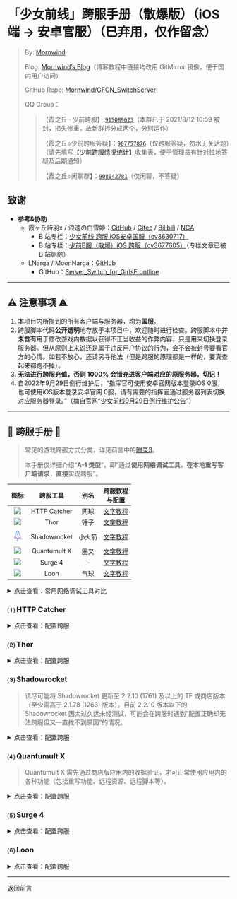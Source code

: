# 「少女前线」跨服手册（散爆版）（iOS 端 → 安卓官服）（已弃用，仅作留念）
 > By: [Mornwind](https://github.com/Mornwind)
 > 
 > Blog: [Mornwind’s Blog](https://blog.mornwind.cc)（博客教程中链接均改用 GitMirror 镜像，便于国内用户访问）
 > 
 > GitHub Repo: [Mornwind/GFCN_SwitchServer](https://github.com/Mornwind/GFCN_SwitchServer) 
 > 
 > QQ Group：
 > > 【霞之丘 · 少前跨服】:[`915089623`](https://jq.qq.com/?_wv=1027&k=5rnvPAT)（本群已于 2021/8/12 10:59 被封，损失惨重，故新群拆分成两个，分别运作）
 > > 
 > > 【霞之丘⟡少前跨服答疑】：[`907757876`](https://jq.qq.com/?_wv=1027&k=wdMRfleu)（仅跨服答疑，勿水无关话题）（请先填写[【少前跨服情况统计】](https://docs.qq.com/form/page/DREpKbGVaQWtRcGhI)收集表，便于管理员有针对性地答疑及后期通知）
 > > 
 > > 【霞之丘⟡闲聊群】：[`908042781`](https://jq.qq.com/?_wv=1027&k=Ph1teaIm)（仅闲聊，不答疑）

## 致谢

- **参考&协助**
  - 霞ヶ丘詩羽x / 浪速の白雪姬：[GitHub](https://gitee.com/KasumigaokaUtaha) / [Gitee](https://gitee.com/silvercrowsaki) / [Bilibili](https://space.bilibili.com/455501) / [NGA](https://bbs.nga.cn/thread.php?authorid=42650362)
    - B 站专栏：[少女前线 跨服 iOS安卓国服（cv3630717）](https://www.bilibili.com/read/cv3630717)
    - B 站专栏：[少前B服（散爆）iOS 跨服（cv3677605）](https://www.bilibili.com/read/cv3677605)（专栏文章已被 B 站删除）
  - LNarga / MoonNarga：[GitHub](https://github.com/MoonNarga)
    - GitHub：[Server_Switch_for_GirlsFrontline](https://github.com/MoonNarga/Server_Switch_for_GirlsFrontline)

---

## ⚠️ 注意事项 ⚠️

1. 本项目内所提到的所有客户端与服务器，均为**国服**。
2. 跨服脚本代码**公开透明**地存放于本项目中，欢迎随时进行检查。跨服脚本中**并未含有**用于修改游戏内数据以获得不正当收益的作弊内容，只是用来切换登录服务器。但从原则上来说还是属于违反用户协议的行为，会不会被封号要看官方的心情。如若不放心，还请另寻他法（但是跨服的原理都是一样的，要真查起来都跑不掉）。
3. **无法进行跨服充值，否则 1000% 会错充进客户端对应的原服务器，切记！**
4. 自2022年9月29日例行维护后，“指挥官可使用安卓官网版本登录iOS 0服，也可使用iOS版本登录安卓官网 0服，请有需要的指挥官通过服务器列表切换对应服务器登录。”（摘自官网“[少女前线9月29日例行维护公告](https://gf-cn.sunborngame.com/NewsInfo?id=6549)”）

---

## 📖 跨服手册 📖
 > 常见的游戏跨服方式分类，详见前言中的[附录3](/README.md#附录3ios-端常见跨服方式)。
 > 
 > 本手册仅详细介绍“**A-1 类型**”，即“通过**使用网络调试工具**，**在本地重写客户端请求**，**直接**实现跨服”。

| 图标 | 跨服工具 | 别名 | 跨服教程<br/>与配置 |
| :-: | :-: | :-: | :-: |
| ![](/Icon/HTTP_Catcher_Icon.png) | HTTP Catcher | 网球 | [文字教程](#-http-catcher) |
| ![](/Icon/Thor_Icon.png) | Thor | 锤子 | [文字教程](#-thor) |
| ![](/Icon/Shadowrocket_Icon.png) | Shadowrocket | 小火箭 | [文字教程](#-shadowrocket) |
| ![](/Icon/Quantumult_X_Icon.png) | Quantumult X | 圈叉 | [文字教程](#-quantumult-x) |
| ![](/Icon/Surge_4_Icon.png) | Surge 4 | - | [文字教程](#-surge-4) |
| ![](/Icon/Loon_Icon.png) | Loon | 气球 | [文字教程](#-loon) |

<details>
<summary>点击查看：常用网络调试工具对比</summary>

| 跨服工具 | 国区商店<br/>购买与下载 | 正规渠道价格 | 跨服操作<br/>方便程度 | 设备上同时<br/>挂梯与跨服 | 备注 |
| :-: | :-: | :-: | :-: | :-: | :-: |
| HTTP Catcher<br/>（网球） | ✅ | ¥28.00（内购）<br/>\$3.99（内购） | ★★★★ | ❌ |  |
| Thor<br/>（锤子） | ✅ | ¥88.00<br/>\$12.99 | ★★★★ | ❌ |  |
| Shadowrocket<br/>（小火箭） | ❌ | \$2.99 | ★★★★ | ✅ |  |
| Quantumult X<br/>（圈叉） | ❌ | \$7.99 | ★★ | ✅ | TF 名额已满 |
| Surge 4 | ❌ | \$49.99（首次内购）<br/>+ \$14.99/y（订阅） | ★★ | ✅ | 是真的贵 |
| Loon<br/>（气球） | ❌ | \$2.99 | ★★ | ✅ | Bug 较多 |

</details>

### ⑴ HTTP Catcher

<details>
<summary>点击查看：配置跨服</summary>

1. **下载并导入跨服配置文件**：下载下面的“.hcc”类型的跨服配置文件，通过“共享”或“在其他应用中打开”调出系统分享菜单，然后选择“拷贝到‘HTTP Catcher’”；在 HTTP Catcher 中弹出的“导入”对话框中选择“好的”，即可成功导入。

```
https://github.com/Mornwind/GFCN_SwitchServer/raw/master/HTTP_Catcher/gfcn_ios2gw.hcc
```

2. **启用跨服配置**：进入“更多”→“重写”，在弹出的“重写列表”界面中，点击下面的跨服配置使其前面出现“✓”。
3. **启用重写功能**：在“重写列表”界面中，打开上面的“重写列表”开关；然后回到“更多”界面。
4. **启用 HTTPS 解密功能**：在“更多”页面，打开最上面的“解密 HTTPS 流量”开关（旧版本中，此开关为“开启 HTTPS 抓包”）。
5. **安装 MitM 证书**：在上一步中弹出的“安装证书描述文件”对话框中选择“安装”，允许下载配置描述文件，前往系统的“设置”→“通用”→“描述文件与设备管理”中安装 MitM 所需证书。
6. **信任 MitM 证书**：在系统的“设置”→“通用”→“关于本机”→“证书信任设置”中信任该证书；然后回到 HTTP Catcher 的“更多”页面。
7. **启用仅记录消息头**：进入“高级设置”，打开“仅记录消息头”开关；然后回到“历史”界面。
8. **启动 HTTP Catcher**：点击下方的开关按钮，然后在清除了游戏后台的情况下进入游戏，即可完成跨服。（如无其他使用需求，成功跨服进入游戏后便可停止 HTTP Catcher。）

</details>

### ⑵ Thor

<details>
<summary>点击查看：配置跨服</summary>

1. **下载并导入跨服配置文件**：下载下面的“.f4thor”类型的跨服配置（过滤器）文件，通过“共享”或“在其他应用中打开”调出系统分享菜单，然后选择“拷贝到‘Thor’”；在弹出的跨服配置（过滤器）预览界面中，点击右上角导出图标，在弹出的菜单中选择“装载”，在弹出的“安全提醒”对话框中选择“继续”，即可成功导入；然后点击左上角的“✗”，回到主界面。

```
https://github.com/Mornwind/GFCN_SwitchServer/raw/master/Thor/gfcn_ios2gw.f4thor
```

2. **选中跨服过滤器**：点击闪电按钮上方显示的过滤器名称，在弹出的“过滤器”列表中，点击选中刚导入的跨服过滤器，然后会自动返回首页。
3. **安装 MitM 证书**：进入“更多”→“HTTPS 解析设置”，在“HTTPS 证书管理”页面中点击“安装证书到系统”，允许下载配置描述文件，前往系统的“设置”→“通用”→“描述文件与设备管理”中安装 MitM 所需证书。
4. **信任 MitM 证书**：在系统的“设置”→“通用”→“关于本机”→“证书信任设置”中信任该证书；然后回到 Thor 的“HTTPS 证书管理”页面。
5. **启用 HTTPS 解析**：在“HTTPS 证书管理”页面中，打开证书右侧的开关；然后返回首页。
6. **启动 Thor**：在“过滤器”主界面中，点击闪电按钮启动 Thor，然后在清除了游戏后台的情况下进入游戏，即可完成跨服。（如无其他使用需求，成功跨服进入游戏后便可停止 Thor。）

</details>

### ⑶ Shadowrocket
 > 请尽可能将 Shadowrocket 更新至 2.2.10 (1761) 及以上的 TF 或商店版本（至少需高于 2.1.78 (1263) 版本）。目前 2.2.10 版本以下的 Shadowrocket 因太过久远未经测试，可能会在跨服时遇到“配置正确却无法跨服但又一直找不到原因”的情况。

<details>
<summary>点击查看：配置跨服</summary>

#### 方法一：直接订阅简易跨服配置

1. **新建本机节点**：在首页，点击右上角“+”，添加一个类型为“HTTP”（或“HTTPS”）、地址为“localhost”（或“127.0.0.1”）、端口为“1080”（或其他在 1-65535 之间的端口）的节点，然后在首页的“服务器节点”中选中该节点。
2. **设置路由模式**：将“全局路由”设置为“配置”。
3. **设置远程订阅 URL**：在“配置文件”界面，点击右上角“+”，输入下面的远程订阅 URL，点击下载。

```
https://github.com/Mornwind/GFCN_SwitchServer/raw/master/Shadowrkt/gfcn_ios2gw.conf
```

4. **下载并应用简易跨服配置**：在“远程文件”中点击该 URL，选择“使用配置”，等待下载完毕后，即可看到“本地文件”中加载了本配置。
5. **安装 MitM 证书**：从“本地文件”中找到当前正在使用的配置，点击右侧的ⓘ，在弹出的界面中点击进入“HTTPS 解密”，点击“证书授权”部分的“密码”右侧的ⓘ，在弹出的“证书”窗口中点击“生成新的 CA 证书”，成功生成证书后，再点击“安装根证书”，允许下载配置描述文件，前往系统的“设置”→“通用”→“描述文件与设备管理”中安装该证书。
6. **信任 MitM 证书**：在系统的“设置”→“通用”→“关于本机”→“证书信任设置”中信任该证书；然后返回 Shadowrocket 的“HTTPS 解密”页面。
7. **启用 HTTPS 解密**：打开“HTTPS 解密”的开关，点击右上角的“✓”保存设置；然后返回 Shadowrocket 的首页。
8. **启动 Shadowrocket**：返回 Shadowrocket 的首页，打开 Shadowrocket 的连接开关，然后在清除了游戏后台的情况下进入游戏，即可实现跨服。（如无其他使用需求，不玩游戏时别忘了停止 Shadowrocket。）

#### 方法二：手动写入当前使用中配置

1. **进入配置编辑界面**：在“配置文件”界面，从“本地文件”中找到当前正在使用的配置，点击它，在弹出的列表中选择“编辑纯文本”。
2. **添加跨服配置**：在弹出的编辑窗口中，将以下配置中 `[Script]` 及 `[MITM]` 下方的代码，在配置文件中分别找到对应位置复制进去，然后点击右上角的“保存”，返回 Shadowrocket 的首页。

```
[Script]
# 少女前线 跨安卓官服
## 切换服务器
gfcn_ios2gw = type=http-request,script-path=https://github.com/Mornwind/GFCN_SwitchServer/raw/master/Shadowrkt/gfcn_ios2gw.js,pattern=^https?:\/\/gfcn-transit\.ios\.sunborngame\.com\/index\.php,max-size=1048576,requires-body=true,enable=true

[MITM]
enable = true
hostname = gfcn-transit.ios.sunborngame.com
```

3. **安装 MitM 证书**：从“本地文件”中找到当前正在使用的配置，点击右侧的ⓘ，在弹出的界面中点击进入“HTTPS 解密”，点击“证书授权”部分的“密码”右侧的ⓘ，在弹出的“证书”窗口中点击“生成新的 CA 证书”，成功生成证书后，再点击“安装根证书”，允许下载配置描述文件，前往系统的“设置”→“通用”→“描述文件与设备管理”中安装该证书。
4. **信任 MitM 证书**：在系统的“设置”→“通用”→“关于本机”→“证书信任设置”中信任该证书；然后返回 Shadowrocket 的“HTTPS 解密”页面。
5. **启用 HTTPS 解密**：打开“HTTPS 解密”的开关，点击右上角的“✓”保存设置；然后返回 Shadowrocket 的首页。
6. **重启 Shadowrocket**：为确保修改生效，可以开关一次 Shadowrocket 的连接开关，然后在清除了游戏后台的情况下进入游戏，即可实现跨服。（如无其他使用需求，成功跨服进入游戏后便可停止 Shadowrocket。）

</details>

### ⑷ Quantumult X
 > Quantumult X 需先通过商店版应用内的收据验证，才可正常使用应用内的各种功能（包括重写功能、远程资源、远程脚本等）。

<details>
<summary>点击查看：配置跨服</summary>

#### 方法一：远程引用重写配置片段（推荐）

1. **添加重写引用远程资源**：在主界面中，点击右下角带有 Quantumult X 图标（类似三片风扇扇页）的按钮进入设置界面；在弹出的设置界面中，找到“重写”部分，点击“重写”下的“规则资源”；在弹出的“引用资源-重写”界面中，点击右上角的“新建远程资源”按钮（图标为铁链⛓️带个加号⨁）；在弹出的“资源-重写”窗口中，在“资源标签”中填入“少女前线 跨安卓官服”，“自动更新”间隔设置为“关闭”，在“资源路径”中填入下面的远程资源 URL；然后点击右上角“保存”按钮，在弹出的成功提示中点击“确定”，返回设置界面。

```
https://github.com/Mornwind/GFCN_SwitchServer/raw/master/Quan_X/gfcn_ios2gw.snippet
```

2. **启用“重写”功能**：在设置界面中，找到刚才的“重写”部分，打开其右侧的开关启用功能；然后点击左上角的箭头返回主界面。
3. **安装 MitM 证书**：在设置界面中，找到刚才的“MitM”部分，点击“生成证书”，成功生成证书后，再点击“安装根证书”，允许下载配置描述文件，前往系统的“设置”→“通用”→“描述文件与设备管理”中安装该证书。
4. **信任 MitM 证书**：在系统的“设置”→“通用”→“关于本机”→“证书信任设置”中信任该证书；然后返回 Quantumult X 的设置界面。
5. **启用 HTTPS 解密**：在设置界面中，找到刚才的“MitM”部分，打开其右侧的开关启用功能；然后点击左上角的箭头返回主界面。
6. **启动 QuanX**：打开主界面右上角开关启动 Quantumult X，即可在 iOS 端跨服登录安卓国服。（如无其他使用需求，成功跨服进入游戏后便可停止 Quantumult X。）

#### 方法二：手动写入当前使用中配置

1. **进入配置编辑界面**：在主界面中，点击右下角带有 Quantumult X 图标（类似三片风扇扇页）的按钮进入设置界面；在弹出的设置界面中，找到“配置文件”部分，点击“配置文件”下的“编辑”。
2. **添加跨服配置**：在弹出的编辑窗口中，将以下配置中 `[rewrite_local]` 及 `[MITM]` 下方的代码，在配置文件中分别找到对应位置复制进去，然后点击右上角的“保存”，返回 Quantumult X 的首页。

```
[rewrite_local]
# 少女前线 跨安卓官服
## 切换服务器
^https?:\/\/gfcn-transit\.ios\.sunborngame\.com\/index\.php url script-request-body https://github.com/Mornwind/GFCN_SwitchServer/raw/master/Quan_X/gfcn_ios2gw.js

[MITM]
hostname = gfcn-transit.ios.sunborngame.com
```

3. **安装 MitM 证书**：在设置界面中，找到刚才的“MitM”部分，点击“生成证书”，成功生成证书后，再点击“安装根证书”，允许下载配置描述文件，前往系统的“设置”→“通用”→“描述文件与设备管理”中安装该证书。
4. **信任 MitM 证书**：在系统的“设置”→“通用”→“关于本机”→“证书信任设置”中信任该证书；然后返回 Quantumult X 的设置界面。
5. **启用 HTTPS 解密**：在设置界面中，找到刚才的“MitM”部分，打开其右侧的开关启用功能；然后点击左上角的箭头返回主界面。
6. **重启 Quantumult X**：为确保修改生效，可以开关一次 Quantumult X 的连接开关，然后在清除了游戏后台的情况下进入游戏，即可实现跨服。（如无其他使用需求，成功跨服进入游戏后便可停止 Quantumult X。）

</details>

### ⑸ Surge 4

<details>
<summary>点击查看：配置跨服</summary>

#### 方法一：订阅模块化配置（推荐）

1. **安装并启用跨服配置模块**：在“首页”中找到“模块”卡片（若未找到，则去“更多”→“外观”→“卡片”中将该卡片设为可见），点击“模块”，在弹出的“模块”界面中，找到“安装的模块”部分，点击“安装新模块...”，然后在弹出的“安装模块”对话框中输入下面的 URL 地址，点“好的”下载模块文件。然后在弹出的配置预览窗口中，**检查有无恶意内容并仔细阅读最下方的“警告”**，在确认无误后，点击最下方的“安装”。回到“模块”界面，即可看到跨服配置模块已成功安装，左侧有“✓”表示该模块已启用。

```
https://github.com/Mornwind/GFCN_SwitchServer/raw/master/Surge_4/gfcn_ios2gw.sgmodule
```

2. **启用“脚本”功能**：回到“首页”中，将“脚本”卡片的开关打开（若未找到，则去“更多”→“外观”→“卡片”中将该卡片设为可见）。
3. **启用“始终开启”功能**：在“更多”→“设置”→“始终开启”中，打开“自动启动 Surge”的开关，即可保持 Surge 4 一直后台开启。
4. **安装 MitM 证书**：在“首页”中找到“MitM”卡片（若未找到，则去“更多”→“外观”→“卡片”中将该卡片设为可见），点击“配置根证书”，在弹出的“HTTPS 解密”窗口中，点击“生成新的 CA 证书”，成功生成证书后，再点击“安装根证书”，允许下载配置描述文件，前往系统的“设置”→“通用”→“描述文件与设备管理”中安装 MitM 所需证书。
5. **信任 MitM 证书**：在系统的“设置”→“通用”→“关于本机”→“证书信任设置”中信任该证书；然后回到 Surge 4 的“首页”。
6. **启动 Surge 4**：点击“首页”右上角“启动”按钮启动 Surge 4，即可在 iOS 端跨服登录安卓国服。（如无其他使用需求，成功跨服进入游戏后便可停止 Surge 4。）

#### 方法二：手动编辑配置

1. **手动添加跨服配置**：点击“首页”左上角配置名，在弹出的“配置列表”窗口中，点击“在文本模式中编辑”（或是使用任一款编辑器打开你的 Surge 配置文件（.conf）直接进行编辑）。在编辑窗口中，将以下配置中 `[Script]` 及 `[MITM]` 下方的代码，在配置文件中分别找到对应位置复制进去，然后点击右上角“完成”保存修改。

```
[Script]
# 少女前线 跨安卓官服
## 切换服务器
gfcn_ios2gw = type=http-request,pattern=^https?:\/\/gfcn-transit\.ios\.sunborngame\.com\/index\.php,script-path=https://github.com/Mornwind/GFCN_SwitchServer/raw/master/Surge_4/gfcn_ios2gw.js,requires-body=1

[MITM]
enable = true
hostname = gfcn-transit.ios.sunborngame.com
```

2. **启用“脚本”功能**：回到“首页”中，将“脚本”卡片的开关打开（若未找到，则去“更多”→“外观”→“卡片”中将该卡片设为可见）。
3. **启用“始终开启”功能**：在“更多”→“设置”→“始终开启”中，打开“自动启动 Surge”的开关，即可保持 Surge 4 一直后台开启。
4. **安装 MitM 证书**：在“首页”中找到“MitM”卡片（若未找到，则去“更多”→“外观”→“卡片”中将该卡片设为可见），点击“配置根证书”，在弹出的“HTTPS 解密”窗口中，点击“生成新的 CA 证书”，成功生成证书后，再点击“安装根证书”，允许下载配置描述文件，前往系统的“设置”→“通用”→“描述文件与设备管理”中安装 MitM 所需证书。
5. **信任 MitM 证书**：在系统的“设置”→“通用”→“关于本机”→“证书信任设置”中信任该证书；然后回到 Surge 4 的“首页”。
6. **启动 Surge 4**：点击“首页”右上角“启动”按钮启动 Surge 4，即可完成跨服。（如无其他使用需求，成功跨服进入游戏后便可停止 Surge 4。）

</details>

### ⑹ Loon

<details>
<summary>点击查看：配置跨服</summary>

#### 方法一：直接使用插件功能（推荐）

1. **进入“插件”页面**：点击进入底栏中的“配置”界面，找到“插件”部分，点击进入。
2. **添加跨服插件**：在弹出的“插件”界面中，点击最上方的“添加”按钮（图标为加号⨁），进入“添加插件”界面；在“URL”中填入下方的 URL，在“别名”中填入“少女前线 跨安卓官服”，“PROXY”默认为空白不选（或选内置的“DIRECT”），然后点击右上角“保存”；然后返回至“配置”界面。

```
https://github.com/Mornwind/GFCN_SwitchServer/raw/master/Loon/gfcn_ios2gw.plugin
```

3. **启用“脚本”功能**：在“配置”界面中，找到“脚本”部分，打开右侧的开关启用功能；然后返回“仪表”界面 。
4. **安装 MitM 证书**：在“配置”界面中，找到“MITM”部分，点击下方的“证书管理”，在弹出的“证书管理”界面中点击“生成新的 CA 证书”，成功生成证书后，再点击“安装根证书”，允许下载配置描述文件，前往系统的“设置”→“通用”→“描述文件与设备管理”中安装 MitM 所需证书。
5. **信任 MitM 证书**：在系统的“设置”→“通用”→“关于本机”→“证书信任设置”中信任该证书；然后返回 Loon 的“配置”界面。
6. **启用 HTTPS 解密**：在“配置”界面中，找到刚才的“MITM”部分，打开其右侧的开关启用功能；然后返回至“仪表”界面。
7. **启动 Loon**：点击”仪表“界面右上角的“启动“开关，然后在清除了游戏后台的情况下进入游戏，即可实现跨服。（如无其他使用需求，成功跨服进入游戏后便可停止 Loon。）

#### 方法二：手动写入当前使用中配置

1. **进入配置编辑界面**：点击下方的“配置”，然后翻到最下面“编辑”部分，点击“文本编辑”。
2. **添加跨服配置**：在弹出的编辑窗口中，将以下配置中 `[Script]` 及 `[MITM]` 下方的代码，在配置文件中分别找到对应位置复制进去，然后点击右上角的“完成”，然后返回“仪表”界面。

```
[Script]
# 少女前线 跨安卓官服
## 切换服务器
http-request ^https?:\/\/gfcn-transit\.ios\.sunborngame\.com\/index\.php script-path=https://github.com/Mornwind/GFCN_SwitchServer/raw/master/Loon/gfcn_ios2gw.js, requires-body=true, tag=gfcn_ios2gw

[MITM]
enable = true
hostname = gfcn-transit.ios.sunborngame.com
```

3. **启用“脚本”功能**：在“仪表”界面中，找到“脚本”卡片，打开“脚本”功能的开关。（若未找到，点击功能卡片下方的“快捷方式”，将“脚本”卡片设置为可见即可）
4. **安装 MitM 证书**：在“配置”界面中，找到“MITM”部分，点击下方的“证书管理”，在弹出的“证书管理”界面中点击“生成新的 CA 证书”，成功生成证书后，再点击“安装根证书”，允许下载配置描述文件，前往系统的“设置”→“通用”→“描述文件与设备管理”中安装 MitM 所需证书。
5. **信任 MitM 证书**：在系统的“设置”→“通用”→“关于本机”→“证书信任设置”中信任该证书；然后返回 Loon 的“配置”界面。
6. **启用 HTTPS 解密**：在“配置”界面中，找到刚才的“MITM”部分，打开其右侧的开关启用功能；然后返回至“仪表”界面。
7. **重启 Loon**：为确保修改生效，可以开关一次“仪表”界面右上角的“启动”开关，然后在清除了游戏后台的情况下进入游戏，即可实现跨服。（如无其他使用需求，成功跨服进入游戏后便可停止 Loon。）

</details>

---

[返回前言](/README.md)
